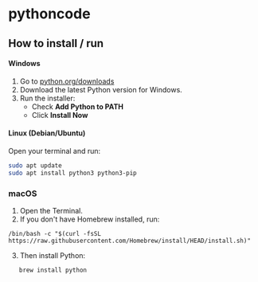 # pythoncode
## How to install / run
#### Windows
1. Go to [python.org/downloads](https://www.python.org/downloads/windows/)
2. Download the latest Python version for Windows.
3. Run the installer:
   - Check **Add Python to PATH**
   - Click **Install Now**

#### Linux (Debian/Ubuntu)

Open your terminal and run:
```bash
sudo apt update
sudo apt install python3 python3-pip
```


### macOS
   1. Open the Terminal.
   2. If you don't have Homebrew installed, run:
```
/bin/bash -c "$(curl -fsSL https://raw.githubusercontent.com/Homebrew/install/HEAD/install.sh)"
```
   3. Then install Python:
```
   brew install python
```
